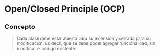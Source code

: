 # Open/Closed Principle (OCP)

## Concepto

> Cada clase debe estar abierta para su extensión y cerrada para su modificación. Es decir, que se debe poder agregar funcionalidad, sin modificar el código existente.
